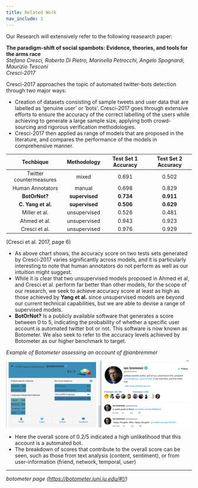 ```yaml
---
title: Related Work
nav_include: 1
---
```

Our Research will extensively refer to the following reasearch paper:  

**The paradigm-shift of social spambots: Evidence, theories, and tools for the arms race**  
_Stefano Cresci, Roberto Di Pietro, Marinella Petrocchi, Angelo Spognardi, Maurizio Tesconi_  
_Cresci-2017_   

Cresci-2017 approaches the topic of automated twitter-bots detection through two major ways:

* Creation of datasets consisting of sample tweets and user data that are labelled as ‘genuine user’ or ‘bots’. Cresci-2017 goes through extensive efforts to ensure the accuracy of the correct labelling of the users while achieving to generate a large sample size, applying both crowd-sourcing and rigorous verification methodologies. 
* Cresci-2017 then applied as range of models that are proposed in the literature, and compares the performance of the models in comprehensive manner. 


|        Techbique        |  Methodology |  Test Set 1 Accuracy |  Test Set 2 Accuracy |
|:-----------------------:|:------------:|:--------------------:|:--------------------:|
| Twitter countermeasures |     mixed    |         0.691        |         0.502        |
| Human Annotators        |    manual    |         0.698        |         0.829        |
| **BotOrNot?**               |  **supervised**  |         **0.734**        |         **0.911**        |
| **C. Yang et al.**          |  **supervised**  |         **0.506**        |         **0.629**        |
| Miller et al.           | unsupervised |         0.526        |         0.481        |
| Ahmed et al.            | unsupervised |         0.943        |         0.923        |
| Cresci et al.           | unsupervised |         0.976        |         0.929        |

(Cresci et al. 2017, page 6)

* As above chart shows, the accuracy score on two tests sets generated by Cresci-2017 varies significantly across models, and it is particularly interesting to note that human annotators do not perform as well as our intuition might suggest. 
* While it is clear that two unsupervised models proposed in Ahmed et al, and Cresci et al. perform far better than other models, for the scope of our research, we seek to achieve accuracy score at least as high as those achieved by **Yang et al.** since unsupervised models are beyond our current technical capabilities, but we are able to devise a range of supervised models.
* **BotOrNot?** Is a publicly available software that generates a score between 0 to 5, indicating the probability of whether a specific user account is automated twitter bot or not. This software is now known as Botometer. We also seek to refer to the accuracy levels achieved by Botometer as our higher benchmark to target.

_Example of Botometer assessing an account of @ianbremmer_

<p align="center">
  <img src="index_files/ianbremmer.png" alt="ianbremmer"/>
</p>

* Here the overall score of 0.2/5 indicated a high unlikelihood that this account is a automated bot.
* The breakdown of scores that contribute to the overall score can be seen, such as those from text analysis (content, sentiment), or from user-information (friend, network, temporal, user)

***

_botometer page (<https://botometer.iuni.iu.edu/#!/>)_